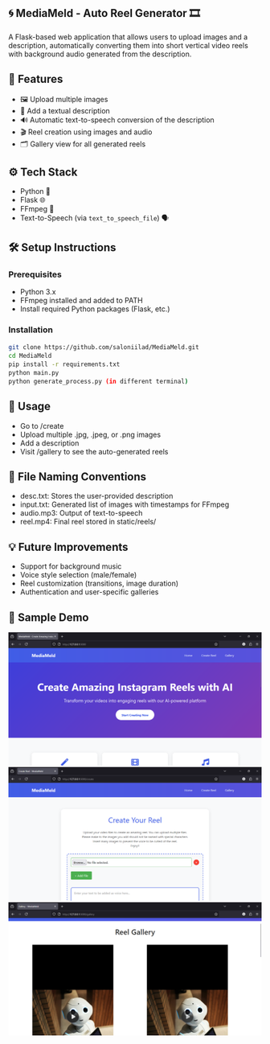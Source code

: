 ## 🌀 MediaMeld - Auto Reel Generator 🎞️

A Flask-based web application that allows users to upload images and a description, automatically converting them into short vertical video reels with background audio generated from the description.

## 🚀 Features

- 🖼️ Upload multiple images
- 📝 Add a textual description
- 🔊 Automatic text-to-speech conversion of the description
- 🎬 Reel creation using images and audio
- 🗂️ Gallery view for all generated reels


## ⚙️ Tech Stack

- Python 🐍
- Flask 🌐
- FFmpeg 🎥
- Text-to-Speech (via `text_to_speech_file`) 🗣️

## 🛠️ Setup Instructions

### Prerequisites

- Python 3.x
- FFmpeg installed and added to PATH
- Install required Python packages (Flask, etc.)

### Installation

```bash
git clone https://github.com/saloniilad/MediaMeld.git
cd MediaMeld
pip install -r requirements.txt
python main.py
python generate_process.py (in different terminal)
```


## 🧪 Usage
- Go to /create
- Upload multiple .jpg, .jpeg, or .png images
- Add a description
- Visit /gallery to see the auto-generated reels

## 📁 File Naming Conventions
- desc.txt: Stores the user-provided description
- input.txt: Generated list of images with timestamps for FFmpeg
- audio.mp3: Output of text-to-speech
- reel.mp4: Final reel stored in static/reels/

## 💡 Future Improvements
- Support for background music
- Voice style selection (male/female)
- Reel customization (transitions, image duration)
- Authentication and user-specific galleries

## 📸 Sample Demo
![index page](static\index.png)
![create page](static\create.png)
![create page](static\gallery.png)




